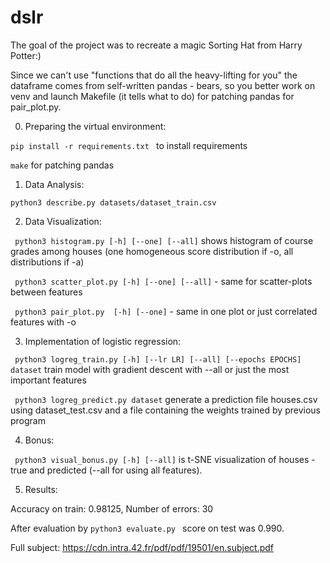# dslr

The goal of the project was to recreate a magic Sorting Hat from Harry Potter:)

Since we can't use "functions that do all the heavy-lifting for you" the dataframe comes from self-written pandas - bears,
so you better work on venv and launch Makefile (it tells what to do) for patching pandas for pair_plot.py.


0) Preparing the virtual environment:

```pip install -r requirements.txt ``` to install requirements

```make``` for patching pandas

1) Data Analysis:

``` python3 describe.py datasets/dataset_train.csv ```

2) Data Visualization:

``` python3 histogram.py [-h] [--one] [--all]```  shows histogram of course grades among houses (one homogeneous score distribution if -o, all distributions if -a)

``` python3 scatter_plot.py [-h] [--one] [--all]``` - same for scatter-plots between features

``` python3 pair_plot.py  [-h] [--one]``` - same in one plot or just correlated features with -o

3) Implementation of logistic regression:

``` python3 logreg_train.py [-h] [--lr LR] [--all] [--epochs EPOCHS] dataset```
train model with gradient descent with --all or just the most important features

``` python3 logreg_predict.py dataset``` generate a prediction file houses.csv using dataset_test.csv and a file containing the weights trained by previous program

4) Bonus:

``` python3 visual_bonus.py [-h] [--all]``` is t-SNE visualization of houses - true and predicted (--all for using all features).


5) Results:

Accuracy on train: 0.98125, 
Number of errors:  30

After evaluation by ```python3 evaluate.py ``` score on test was 0.990.


Full subject: https://cdn.intra.42.fr/pdf/pdf/19501/en.subject.pdf
